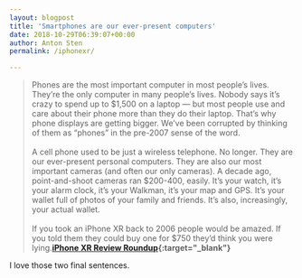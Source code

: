 ```yaml
---
layout: blogpost
title: 'Smartphones are our ever-present computers'
date: 2018-10-29T06:39:07+00:00
author: Anton Sten
permalink: /iphonexr/

---
```


>Phones are the most important computer in most people’s lives. They’re the only computer in many people’s lives. Nobody says it’s crazy to spend up to $1,500 on a laptop — but most people use and care about their phone more than they do their laptop. That’s why phone displays are getting bigger. We’ve been corrupted by thinking of them as “phones” in the pre-2007 sense of the word.
<br /><br />
A cell phone used to be just a wireless telephone. No longer. They are our ever-present personal computers. They are also our most important cameras (and often our only cameras). A decade ago, point-and-shoot cameras ran $200-400, easily. It’s your watch, it’s your alarm clock, it’s your Walkman, it’s your map and GPS. It’s your wallet full of photos of your family and friends. It’s also, increasingly, your actual wallet.
<br /><br />
If you took an iPhone XR back to 2006 people would be amazed. If you told them they could buy one for $750 they’d think you were lying.**[iPhone XR Review Roundup](https://daringfireball.net/2018/10/iphone_xr_review_roundup){:target="_blank"}**

I love those two final sentences.
